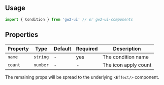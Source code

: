 ## Usage

```js
import { Condition } from 'gw2-ui' // or gw2-ui-components
```

## Properties

| Property | Type     | Default | Required | Description          |
| -------- | -------- | ------- | -------- | -------------------- |
| `name`   | `string` | -       | yes      | The condition name   |
| `count`  | `number` | -       | -        | The icon apply count |

The remaining props will be spread to the underlying `<Effect/>` component.
